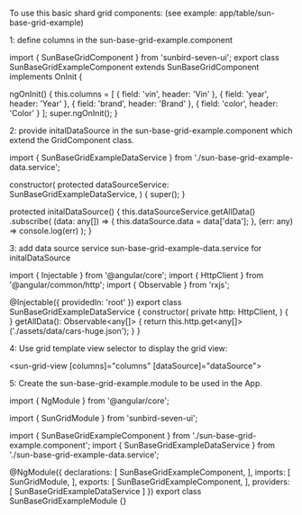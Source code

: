 

To use this basic shard grid components: (see example: app/table/sun-base-grid-example)

1: define columns in the sun-base-grid-example.component

import { SunBaseGridComponent } from 'sunbird-seven-ui';
export class SunBaseGridExampleComponent extends SunBaseGridComponent implements OnInit {

  ngOnInit() {
    this.columns = [
      { field: 'vin', header: 'Vin' },
      { field: 'year', header: 'Year' },
      { field: 'brand', header: 'Brand' },
      { field: 'color', header: 'Color' }
    ];
    super.ngOnInit();
  }


2: provide initalDataSource in the sun-base-grid-example.component which extend the GridComponent class.

import { SunBaseGridExampleDataService } from './sun-base-grid-example-data.service';

  constructor(
      protected dataSourceService: SunBaseGridExampleDataService,
    ) {
        super();
  }

  protected initalDataSource() {
    this.dataSourceService.getAllData()
    .subscribe(
      (data: any[]) => {
          this.dataSource.data = data['data'];
      },
      (err: any) => console.log(err)
    );
  }

3: add data source service sun-base-grid-example-data.service for initalDataSource

import { Injectable } from '@angular/core';
import { HttpClient } from '@angular/common/http';
import { Observable } from 'rxjs';

@Injectable({
  providedIn: 'root'
})
export class SunBaseGridExampleDataService {
  constructor(
    private http: HttpClient,
  ) {
  }
  getAllData(): Observable<any[]> {
    return this.http.get<any[]>('./assets/data/cars-huge.json');
  }
}



4: Use grid template view selector to display the grid view:

<sun-grid-view
  [columns]="columns"
  [dataSource]="dataSource">
</sun-grid-view>

5: Create the sun-base-grid-example.module to be used in the App.

import { NgModule } from '@angular/core';

import { SunGridModule } from 'sunbird-seven-ui';

import { SunBaseGridExampleComponent } from './sun-base-grid-example.component';
import { SunBaseGridExampleDataService } from './sun-base-grid-example-data.service';

@NgModule({
  declarations: [
    SunBaseGridExampleComponent,
  ],
  imports: [
    SunGridModule,
  ],
  exports: [
    SunBaseGridExampleComponent,
  ],
  providers: [
    SunBaseGridExampleDataService
  ]
})
export class SunBaseGridExampleModule {}


